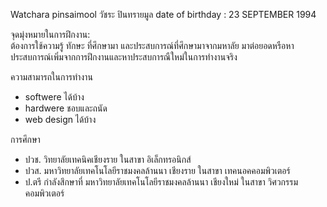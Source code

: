 Watchara pinsaimool วัชระ ปินทรายมูล
date of birthday : 23 SEPTEMBER 1994

จุดมุ่งหมายในการฝึกงาน:                
ต้องการใช้ความรู้ ทักษะ ที่ศึกษามา และประสบการณ์ที่ศึกษามาจากมหาลัย มาต่อยอดหรือหาประสบการณ์เพิ่มจากการฝึกงานและหาประสบการณืใหม่ในการทำงานจริง

ความสามารถในการทำงาน
 - softwere ได้บ้าง
 - hardwere ชอบและถนัด
 - web design ได้บ้าง
 
 การศึกษา
 - ปวช. วิทยาลัยเทคนิคเชียงราย ในสาขา อิเล็กทรอนิกส์
 - ปวส. มหาวิทยาลัยเทคโนโลยีราชมงคลล้านนา เชียงราย ในสาขา เทคนอคคอมพิวเตอร์
 - ป.ตรี กำลังสึกษาที่ มหาวิทยาลัยเทคโนโลยีราชมงคลล้านนา เชียงใหม่ ในสาขา วิศวกรรมคอมพิวเตอร์
